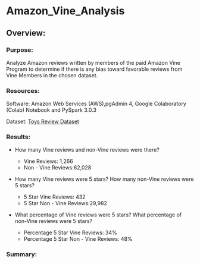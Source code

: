 # Amazon_Vine_Analysis

## Overview:
### Purpose:

Analyze Amazon reviews written by members of the paid Amazon Vine Program to determine if there is any bias toward favorable reviews from Vine Members in the chosen dataset.

### Resources:

Software: Amazon Web Services (AWS),pgAdmin 4, Google Colaboratory (Colab) Notebook and PySpark 3.0.3

Dataset: [Toys Review Dataset](https://s3.amazonaws.com/amazon-reviews-pds/tsv/amazon_reviews_us_Toys_v1_00.tsv.gz)

### Results:
- How many Vine reviews and non-Vine reviews were there?
    - Vine Reviews: 1,266
    - Non - Vine Reviews:62,028

- How many Vine reviews were 5 stars? How many non-Vine reviews were 5 stars?
    - 5 Star Vine Reviews: 432
    - 5 Star Non - Vine Reviews:29,982
 
- What percentage of Vine reviews were 5 stars? What percentage of non-Vine reviews were 5 stars?
    - Percentage 5 Star Vine Reviews: 34%
    - Percentage 5 Star Non - Vine Reviews: 48%
  
 ### Summary:
